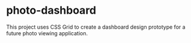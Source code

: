 # photo-dashboard

This project uses CSS Grid to create a dashboard design prototype for a future photo viewing application.